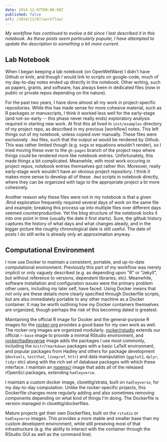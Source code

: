 ```yaml
---
date: 2014-12-07T00:00:00Z
published: false
url: /2014/12/07/workflow/
---
```


_My workflow has continued to evolve a bit since I last described it in this notebook. As these posts seem particularly popular, I have attempted to update the description to something a bit more current._


## Lab Notebook ##

When I began keeping a lab notebook (on OpenWetWare) I didn't have Github or knitr, and though I would link to 
scripts on google-code, much of my day-to-day notes ended up directly in the notebook.  Other writing, such as papers, grants, and software, has always been in dedicated files (now in public or private repos depending on the
nature).

For the past two years, I have done almost all my work in project-specific repositories.  While this has made sense for more cohesive material, such as R packages or manuscripts, I think it worked less well for the early-stage (and not-so-early -- this phase never really ends) exploratory analysis required in starting new work.  At first this all lived in `inst/examples` directory of my project repo, as described in my previous [workflow] notes.  This left things out of my notebook, unless copied over manually.  These files were exclusively `.Rmd` files, such that the output `md` would be rendered by Github.  This was rather limited though (e.g. svgs or equations wouldn't render), so I tried moving these over to the `gh-pages` branch of the project repo where things could be rendered more like notebook entries.  Unfortunately, this made things a bit complicated.  Meanwhile, with most work occuring in project repos, notebook entries themselves got rather thin. Moreover, really early-stage work wouldn't have an obvious project repository. I think it makes more sense to develop all of these `.Rmd` scripts in notebook directly, where they can be organized with tags to the appropriate project a bt more cohesively.  

Another reason why these files were not in my notebook is that a given .Rmd exploration frequently required several days of work on the same file and example; breaking this process up into multiple files over different days seemed counterproductive. Yet the blog structure of the notebook locks it into one point in time (usually the date it first starts). Sure, the github history captures the history of what days and what changes aleady, and in the bigger picture the roughly chronological date is still useful. The date of posts I do still write is already only an approximation anyway.  

## Computational Environment ##

I now use Docker to maintain a consistent, portable, and up-to-date computational environment. Previously this
part of my workflow was merely implicit or only vaguely described (e.g. as depending upon "R" or "Jekyll", but without reference to versions, dependent libraries, etc).  Meanwhile, software installation and configuration
issues were the primary problem other users, including my later self, have faced. Using Docker means that not 
only are these details more clearly specified through Dockerfile scripts, but are also immediately portable
to any other machine as a Docker container. It may be worth outlining how my Docker containers themselves are
organized, though perhaps the risk of this becoming dated is greatest.

Maintaining the official R image for Docker and the general-purpose R images for the
[rocker-org](https://github.com/rocker-org) provides a good base for my own work as well.  The rocker-org
images are organized modularly. [rocker/rstudio](https://github.com/rocker-org/rocker/wiki) extends our official `r-base` image to provide a minmal RStudio environment, and [rocker/hadleyverse](https://github.com/rocker-org/hadleyverse) image adds the packages I use most commonly, including the `knitr`/`rmarkdown` packages with a basic LaTeX environment, and popular packages from Hadley and others for package development (`devtools`, `testthat`, `lineprof`, `httr`) and data manipulation (`ggplot2`, `dplyr`, `tidyr` etc) along with the rich set of database packages with which these interface.  I maintain an [ropensci](https://github.com/rocker-org/ropensci) image that adds all of the released rOpenSci packages, extending `hadleyverse`.  

I maintain a custom docker image, cboettig/strata, built on `hadleyverse`, for my day-to-day computation. 
Unlike the rocker-specific 
projects, this Dockerfile changes more regularly adding and also sometimes removing components depending on what
kind of things I'm doing.  The Dockerfile is version managed in cboettig/dockerfiles.

Mature projects get their own Dockerfiles, built on the `rstudio` or `hadleyverse` images.  This provides a more stable and smaller base than my custom developent environment, while still preseving most of that infrastructure (e.g. the ability to interact with the container through the RStudio GUI as well as the command line).


